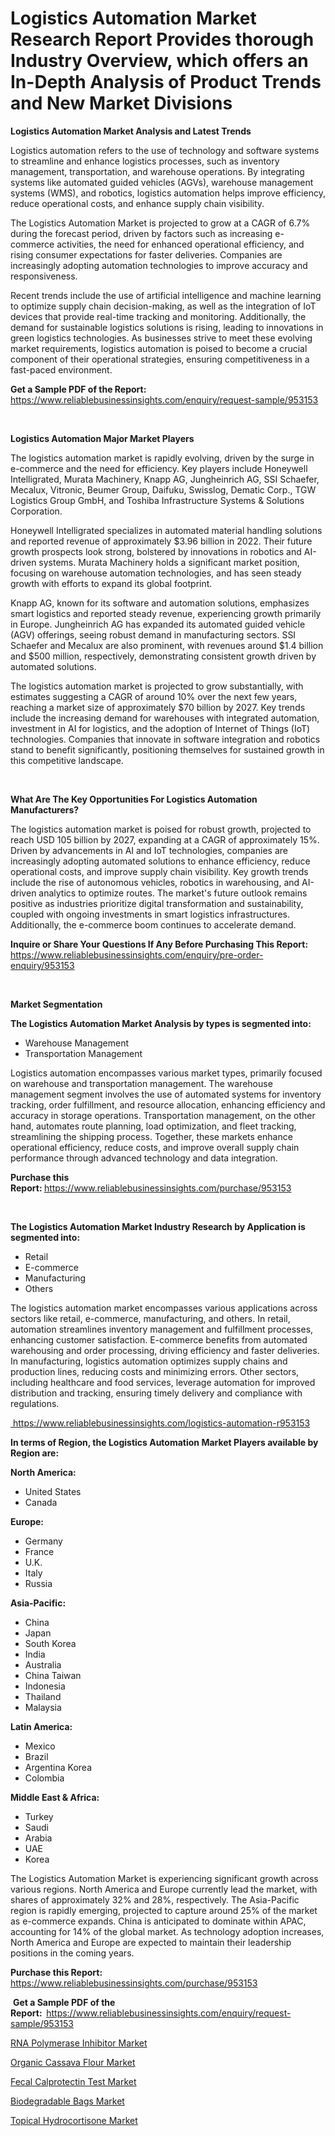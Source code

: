 <p><h1>Logistics Automation Market Research Report Provides thorough Industry Overview, which offers an In-Depth Analysis of Product Trends and New Market Divisions</h1></p><p><strong>Logistics Automation Market Analysis and Latest Trends</strong></p>
<p><p>Logistics automation refers to the use of technology and software systems to streamline and enhance logistics processes, such as inventory management, transportation, and warehouse operations. By integrating systems like automated guided vehicles (AGVs), warehouse management systems (WMS), and robotics, logistics automation helps improve efficiency, reduce operational costs, and enhance supply chain visibility.</p><p>The Logistics Automation Market is projected to grow at a CAGR of 6.7% during the forecast period, driven by factors such as increasing e-commerce activities, the need for enhanced operational efficiency, and rising consumer expectations for faster deliveries. Companies are increasingly adopting automation technologies to improve accuracy and responsiveness. </p><p>Recent trends include the use of artificial intelligence and machine learning to optimize supply chain decision-making, as well as the integration of IoT devices that provide real-time tracking and monitoring. Additionally, the demand for sustainable logistics solutions is rising, leading to innovations in green logistics technologies. As businesses strive to meet these evolving market requirements, logistics automation is poised to become a crucial component of their operational strategies, ensuring competitiveness in a fast-paced environment.</p></p>
<p><strong>Get a Sample PDF of the Report:&nbsp;</strong> <a href="https://www.reliablebusinessinsights.com/enquiry/request-sample/953153?utm_campaign=60&utm_medium=2&utm_source=Github&utm_content=ia&utm_term=06032025&utm_id=logistics-automation">https://www.reliablebusinessinsights.com/enquiry/request-sample/953153</a></p>
<p>&nbsp;</p>
<p><strong>Logistics Automation Major Market Players</strong></p>
<p><p>The logistics automation market is rapidly evolving, driven by the surge in e-commerce and the need for efficiency. Key players include Honeywell Intelligrated, Murata Machinery, Knapp AG, Jungheinrich AG, SSI Schaefer, Mecalux, Vitronic, Beumer Group, Daifuku, Swisslog, Dematic Corp., TGW Logistics Group GmbH, and Toshiba Infrastructure Systems & Solutions Corporation. </p><p>Honeywell Intelligrated specializes in automated material handling solutions and reported revenue of approximately $3.96 billion in 2022. Their future growth prospects look strong, bolstered by innovations in robotics and AI-driven systems. Murata Machinery holds a significant market position, focusing on warehouse automation technologies, and has seen steady growth with efforts to expand its global footprint. </p><p>Knapp AG, known for its software and automation solutions, emphasizes smart logistics and reported steady revenue, experiencing growth primarily in Europe. Jungheinrich AG has expanded its automated guided vehicle (AGV) offerings, seeing robust demand in manufacturing sectors. SSI Schaefer and Mecalux are also prominent, with revenues around $1.4 billion and $500 million, respectively, demonstrating consistent growth driven by automated solutions.</p><p>The logistics automation market is projected to grow substantially, with estimates suggesting a CAGR of around 10% over the next few years, reaching a market size of approximately $70 billion by 2027. Key trends include the increasing demand for warehouses with integrated automation, investment in AI for logistics, and the adoption of Internet of Things (IoT) technologies. Companies that innovate in software integration and robotics stand to benefit significantly, positioning themselves for sustained growth in this competitive landscape.</p></p>
<p>&nbsp;</p>
<p><strong>What Are The Key Opportunities For Logistics Automation Manufacturers?</strong></p>
<p><p>The logistics automation market is poised for robust growth, projected to reach USD 105 billion by 2027, expanding at a CAGR of approximately 15%. Driven by advancements in AI and IoT technologies, companies are increasingly adopting automated solutions to enhance efficiency, reduce operational costs, and improve supply chain visibility. Key growth trends include the rise of autonomous vehicles, robotics in warehousing, and AI-driven analytics to optimize routes. The market's future outlook remains positive as industries prioritize digital transformation and sustainability, coupled with ongoing investments in smart logistics infrastructures. Additionally, the e-commerce boom continues to accelerate demand.</p></p>
<p><strong>Inquire or Share Your Questions If Any Before Purchasing This Report:</strong> <a href="https://www.reliablebusinessinsights.com/enquiry/pre-order-enquiry/953153?utm_campaign=60&utm_medium=2&utm_source=Github&utm_content=ia&utm_term=06032025&utm_id=logistics-automation">https://www.reliablebusinessinsights.com/enquiry/pre-order-enquiry/953153</a></p>
<p>&nbsp;</p>
<p><strong>Market Segmentation</strong></p>
<p><strong>The Logistics Automation Market Analysis by types is segmented into:</strong></p>
<p><ul><li>Warehouse Management</li><li>Transportation Management</li></ul></p>
<p><p>Logistics automation encompasses various market types, primarily focused on warehouse and transportation management. The warehouse management segment involves the use of automated systems for inventory tracking, order fulfillment, and resource allocation, enhancing efficiency and accuracy in storage operations. Transportation management, on the other hand, automates route planning, load optimization, and fleet tracking, streamlining the shipping process. Together, these markets enhance operational efficiency, reduce costs, and improve overall supply chain performance through advanced technology and data integration.</p></p>
<p><strong>Purchase this Report:&nbsp;</strong><a href="https://www.reliablebusinessinsights.com/purchase/953153?utm_campaign=60&utm_medium=2&utm_source=Github&utm_content=ia&utm_term=06032025&utm_id=logistics-automation">https://www.reliablebusinessinsights.com/purchase/953153</a></p>
<p>&nbsp;</p>
<p><strong>The Logistics Automation Market Industry Research by Application is segmented into:</strong></p>
<p><ul><li>Retail</li><li>E-commerce</li><li>Manufacturing</li><li>Others</li></ul></p>
<p><p>The logistics automation market encompasses various applications across sectors like retail, e-commerce, manufacturing, and others. In retail, automation streamlines inventory management and fulfillment processes, enhancing customer satisfaction. E-commerce benefits from automated warehousing and order processing, driving efficiency and faster deliveries. In manufacturing, logistics automation optimizes supply chains and production lines, reducing costs and minimizing errors. Other sectors, including healthcare and food services, leverage automation for improved distribution and tracking, ensuring timely delivery and compliance with regulations.</p></p>
<p><a href="https://www.reliablebusinessinsights.com/logistics-automation-r953153?utm_campaign=60&utm_medium=2&utm_source=Github&utm_content=ia&utm_term=06032025&utm_id=logistics-automation">&nbsp;https://www.reliablebusinessinsights.com/logistics-automation-r953153</a></p>
<p><strong>In terms of Region, the Logistics Automation Market Players available by Region are:</strong></p>
<p>
    <p> <strong> North America: </strong>
        <ul>
            <li>United States</li>
            <li>Canada</li>
        </ul>
        </p> 
    <p> <strong> Europe: </strong>
        <ul>
            <li>Germany</li>
            <li>France</li>
            <li>U.K.</li>
            <li>Italy</li>
            <li>Russia</li>
        </ul>
        </p> 
    <p> <strong> Asia-Pacific: </strong>
        <ul>
            <li>China</li>
            <li>Japan</li>
            <li>South Korea</li>
            <li>India</li>
            <li>Australia</li>
            <li>China Taiwan</li>
            <li>Indonesia</li>
            <li>Thailand</li>
            <li>Malaysia</li>
        </ul>
        </p> 
    <p> <strong> Latin America: </strong>
        <ul>
            <li>Mexico</li>
            <li>Brazil</li>
            <li>Argentina Korea</li>
            <li>Colombia</li>
        </ul>
        </p> 
    <p> <strong> Middle East & Africa: </strong>
        <ul>
            <li>Turkey</li>
            <li>Saudi</li>
            <li>Arabia</li>
            <li>UAE</li>
            <li>Korea</li>
        </ul>
    </p>
    </p>
<p><p>The Logistics Automation Market is experiencing significant growth across various regions. North America and Europe currently lead the market, with shares of approximately 32% and 28%, respectively. The Asia-Pacific region is rapidly emerging, projected to capture around 25% of the market as e-commerce expands. China is anticipated to dominate within APAC, accounting for 14% of the global market. As technology adoption increases, North America and Europe are expected to maintain their leadership positions in the coming years.</p></p>
<p><strong>Purchase this Report: </strong><a href="https://www.reliablebusinessinsights.com/purchase/953153?utm_campaign=60&utm_medium=2&utm_source=Github&utm_content=ia&utm_term=06032025&utm_id=logistics-automation">https://www.reliablebusinessinsights.com/purchase/953153</a></p>
<p>&nbsp;<strong>Get a Sample PDF of the Report:&nbsp;&nbsp;</strong><a href="https://www.reliablebusinessinsights.com/enquiry/request-sample/953153?utm_campaign=60&utm_medium=2&utm_source=Github&utm_content=ia&utm_term=06032025&utm_id=logistics-automation">https://www.reliablebusinessinsights.com/enquiry/request-sample/953153</a></p>
<p><strong></strong></p>
<p><p><a href="https://github.com/gasiorgary79/Market-Research-Report-List-1/blob/main/rna-polymerase-inhibitor-market.md?utm_campaign=60&utm_medium=2&utm_source=Github&utm_content=ia&utm_term=06032025&utm_id=logistics-automation">RNA Polymerase Inhibitor Market</a></p><p><a href="https://github.com/ozolsgasko02/Market-Research-Report-List-1/blob/main/organic-cassava-flour-market.md?utm_campaign=60&utm_medium=2&utm_source=Github&utm_content=ia&utm_term=06032025&utm_id=logistics-automation">Organic Cassava Flour Market</a></p><p><a href="https://github.com/puhakhommabh/Market-Research-Report-List-1/blob/main/fecal-calprotectin-test-market.md?utm_campaign=60&utm_medium=2&utm_source=Github&utm_content=ia&utm_term=06032025&utm_id=logistics-automation">Fecal Calprotectin Test Market</a></p><p><a href="https://github.com/joubehobock75/Market-Research-Report-List-1/blob/main/biodegradable-bags-market.md?utm_campaign=60&utm_medium=2&utm_source=Github&utm_content=ia&utm_term=06032025&utm_id=logistics-automation">Biodegradable Bags Market</a></p><p><a href="https://github.com/supashcriana/Market-Research-Report-List-1/blob/main/topical-hydrocortisone-market.md?utm_campaign=60&utm_medium=2&utm_source=Github&utm_content=ia&utm_term=06032025&utm_id=logistics-automation">Topical Hydrocortisone Market</a></p></p>